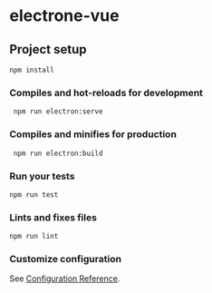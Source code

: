 # electrone-vue

## Project setup
```
npm install
```

### Compiles and hot-reloads for development
```
 npm run electron:serve  
```

### Compiles and minifies for production
```
 npm run electron:build
```

### Run your tests
```
npm run test
```

### Lints and fixes files
```
npm run lint
```

### Customize configuration
See [Configuration Reference](https://cli.vuejs.org/config/).
